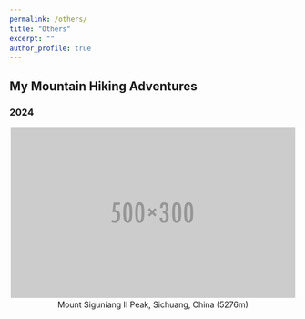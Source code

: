 ```yaml
---
permalink: /others/
title: "Others"
excerpt: ""
author_profile: true
---
```


## My Mountain Hiking Adventures
### 2024
<div style="text-align: center;">
  <img src='/images/500x300.png'>
  <figcaption>Mount Siguniang II Peak, Sichuang, China (5276m)</figcaption>
</div>

